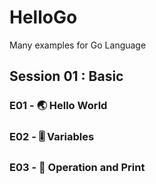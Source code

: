 # HelloGo
Many examples for Go Language 

## Session 01 : Basic
### E01 - 🌏 Hello World
### E02 - 🎚 Variables
### E03 - 🧮 Operation and Print